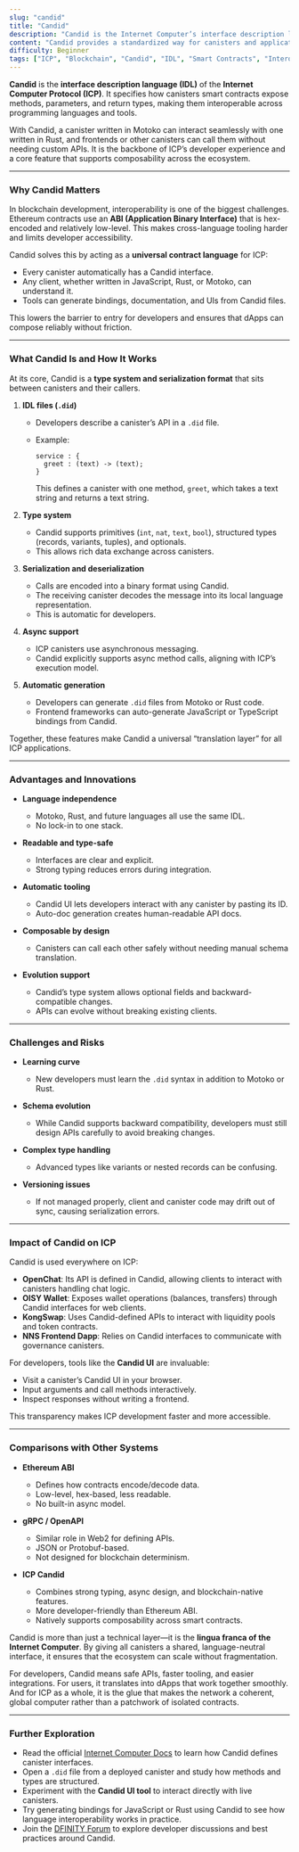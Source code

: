 ```yaml
---
slug: "candid"
title: "Candid"
description: "Candid is the Internet Computer’s interface description language (IDL). It defines how canisters share their methods and data types, so different smart contracts and applications can talk to each other without confusion."
content: "Candid provides a standardized way for canisters and applications to talk to each other, bridging Motoko, Rust, and other languages into one unified system on the Internet Computer."
difficulty: Beginner
tags: ["ICP", "Blockchain", "Candid", "IDL", "Smart Contracts", "Interoperability"]
---
```


**Candid** is the **interface description language (IDL)** of the **Internet Computer Protocol (ICP)**. It specifies how canisters smart contracts expose methods, parameters, and return types, making them interoperable across programming languages and tools.  

With Candid, a canister written in Motoko can interact seamlessly with one written in Rust, and frontends or other canisters can call them without needing custom APIs. It is the backbone of ICP’s developer experience and a core feature that supports composability across the ecosystem.

---

### Why Candid Matters

In blockchain development, interoperability is one of the biggest challenges. Ethereum contracts use an **ABI (Application Binary Interface)** that is hex-encoded and relatively low-level. This makes cross-language tooling harder and limits developer accessibility.  

Candid solves this by acting as a **universal contract language** for ICP:

- Every canister automatically has a Candid interface.  
- Any client, whether written in JavaScript, Rust, or Motoko, can understand it.  
- Tools can generate bindings, documentation, and UIs from Candid files.  

This lowers the barrier to entry for developers and ensures that dApps can compose reliably without friction.

---

### What Candid Is and How It Works

At its core, Candid is a **type system and serialization format** that sits between canisters and their callers.  

1. **IDL files (`.did`)**  
   - Developers describe a canister’s API in a `.did` file.  
   - Example:  

     ```did
     service : {
       greet : (text) -> (text);
     }
     ```
     This defines a canister with one method, `greet`, which takes a text string and returns a text string.

2. **Type system**  
   - Candid supports primitives (`int`, `nat`, `text`, `bool`), structured types (records, variants, tuples), and optionals.  
   - This allows rich data exchange across canisters.

3. **Serialization and deserialization**  
   - Calls are encoded into a binary format using Candid.  
   - The receiving canister decodes the message into its local language representation.  
   - This is automatic for developers.

4. **Async support**  
   - ICP canisters use asynchronous messaging.  
   - Candid explicitly supports async method calls, aligning with ICP’s execution model.

5. **Automatic generation**  
   - Developers can generate `.did` files from Motoko or Rust code.  
   - Frontend frameworks can auto-generate JavaScript or TypeScript bindings from Candid.  

Together, these features make Candid a universal “translation layer” for all ICP applications.

---

### Advantages and Innovations

- **Language independence**  
  - Motoko, Rust, and future languages all use the same IDL.  
  - No lock-in to one stack.  

- **Readable and type-safe**  
  - Interfaces are clear and explicit.  
  - Strong typing reduces errors during integration.  

- **Automatic tooling**  
  - Candid UI lets developers interact with any canister by pasting its ID.  
  - Auto-doc generation creates human-readable API docs.  

- **Composable by design**  
  - Canisters can call each other safely without needing manual schema translation.  

- **Evolution support**  
  - Candid’s type system allows optional fields and backward-compatible changes.  
  - APIs can evolve without breaking existing clients.  

---

### Challenges and Risks

- **Learning curve**  
  - New developers must learn the `.did` syntax in addition to Motoko or Rust.  

- **Schema evolution**  
  - While Candid supports backward compatibility, developers must still design APIs carefully to avoid breaking changes.  

- **Complex type handling**  
  - Advanced types like variants or nested records can be confusing.  

- **Versioning issues**  
  - If not managed properly, client and canister code may drift out of sync, causing serialization errors.  

---

### Impact of Candid on ICP

Candid is used everywhere on ICP:  

- **OpenChat**: Its API is defined in Candid, allowing clients to interact with canisters handling chat logic.  
- **OISY Wallet**: Exposes wallet operations (balances, transfers) through Candid interfaces for web clients.  
- **KongSwap**: Uses Candid-defined APIs to interact with liquidity pools and token contracts.  
- **NNS Frontend Dapp**: Relies on Candid interfaces to communicate with governance canisters.  

For developers, tools like the **Candid UI** are invaluable:  

- Visit a canister’s Candid UI in your browser.  
- Input arguments and call methods interactively.  
- Inspect responses without writing a frontend.  

This transparency makes ICP development faster and more accessible.

---

### Comparisons with Other Systems

- **Ethereum ABI**  
  - Defines how contracts encode/decode data.  
  - Low-level, hex-based, less readable.  
  - No built-in async model.  

- **gRPC / OpenAPI**  
  - Similar role in Web2 for defining APIs.  
  - JSON or Protobuf-based.  
  - Not designed for blockchain determinism.  

- **ICP Candid**  
  - Combines strong typing, async design, and blockchain-native features.  
  - More developer-friendly than Ethereum ABI.  
  - Natively supports composability across smart contracts.  

Candid is more than just a technical layer—it is the **lingua franca of the Internet Computer**. By giving all canisters a shared, language-neutral interface, it ensures that the ecosystem can scale without fragmentation.  

For developers, Candid means safe APIs, faster tooling, and easier integrations. For users, it translates into dApps that work together smoothly. And for ICP as a whole, it is the glue that makes the network a coherent, global computer rather than a patchwork of isolated contracts.

---

### Further Exploration

- Read the official [Internet Computer Docs](https://internetcomputer.org/docs/) to learn how Candid defines canister interfaces.  
- Open a `.did` file from a deployed canister and study how methods and types are structured.  
- Experiment with the **Candid UI tool** to interact directly with live canisters.  
- Try generating bindings for JavaScript or Rust using Candid to see how language interoperability works in practice.  
- Join the [DFINITY Forum](https://forum.dfinity.org/) to explore developer discussions and best practices around Candid.  
